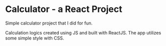 <h1>Calculator - a React Project</h1>

Simple calculator project that I did for fun.

Calculation logics created using JS and built with ReactJS.
The app utilizes some simple style with CSS.
